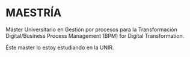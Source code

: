 # MAESTRÍA

Máster Universitario en Gestión por procesos para la Transformación Digital/Business Process Management (BPM) for Digital Transformation.

Éste master lo estoy estudiando en la UNIR.
